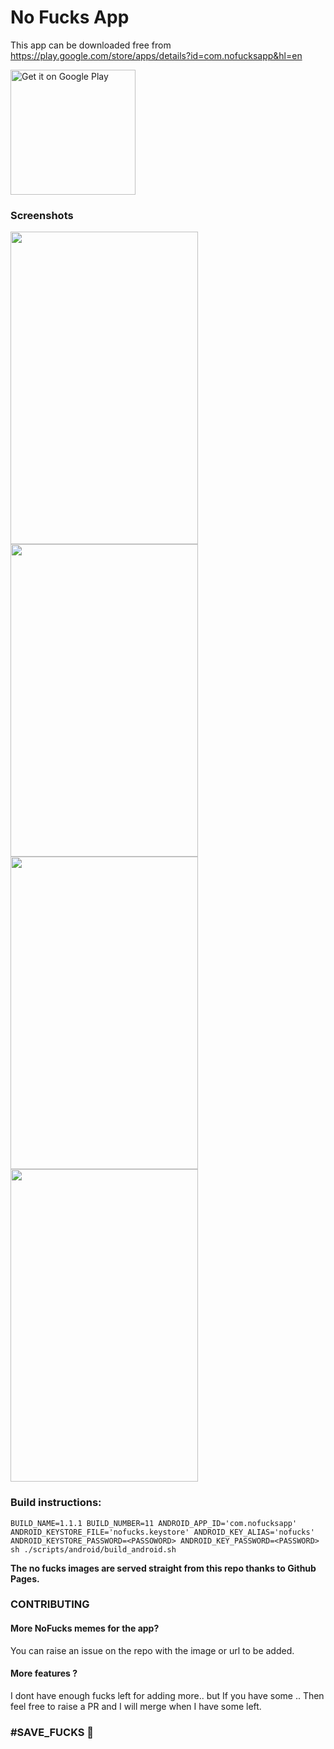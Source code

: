 # No Fucks App

This app can be downloaded free from  https://play.google.com/store/apps/details?id=com.nofucksapp&hl=en

<a href='https://play.google.com/store/apps/details?id=com.nofucksapp&hl=en&pcampaignid=MKT-Other-global-all-co-prtnr-py-PartBadge-Mar2515-1'><img alt='Get it on Google Play' src='https://play.google.com/intl/en_us/badges/images/generic/en_badge_web_generic.png' width=200/></a>


### Screenshots
<img src="http://master-atul.github.io/TheoryOfFApp/assets/github/intro.jpg" width="300" height="500" style="display:inline;"/>
<img src="http://master-atul.github.io/TheoryOfFApp/assets/github/3.jpg" width="300" height="500" style="display:inline;" />
<img src="http://master-atul.github.io/TheoryOfFApp/assets/github/1.jpg" width="300" height="500" style="display:inline;" />
<img src="http://master-atul.github.io/TheoryOfFApp/assets/github/2.jpg" width="300" height="500" style="display:inline;" />

### Build instructions:
```
BUILD_NAME=1.1.1 BUILD_NUMBER=11 ANDROID_APP_ID='com.nofucksapp' ANDROID_KEYSTORE_FILE='nofucks.keystore' ANDROID_KEY_ALIAS='nofucks' ANDROID_KEYSTORE_PASSWORD=<PASSOWORD> ANDROID_KEY_PASSWORD=<PASSWORD> sh ./scripts/android/build_android.sh
```

**The no fucks images are served straight from this repo thanks to Github Pages.**



### CONTRIBUTING

#### More NoFucks memes for the app?

You can raise an issue on the repo with the image or url to be added.

#### More features ?
I dont have enough fucks left for adding more.. but If you have some ..
Then feel free to raise a PR and I will merge when I have some left.


### #SAVE_FUCKS 🖕
